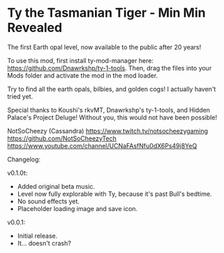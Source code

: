 # Ty the Tasmanian Tiger - Min Min Revealed
The first Earth opal level, now available to the public after 20 years!

To use this mod, first install ty-mod-manager here: https://github.com/Dnawrkshp/ty-1-tools. Then, drag the files into your Mods folder and activate the mod in the mod loader.

Try to find all the earth opals, bilbies, and golden cogs! I actually haven't tried yet.

Special thanks to Koushi's rkvMT, Dnawrkshp's ty-1-tools, and Hidden Palace's Project Deluge! Without you, this would not have been possible!

NotSoCheezy (Cassandra)
https://www.twitch.tv/notsocheezygaming 
https://github.com/NotSoCheezyTech 
https://www.youtube.com/channel/UCNaFAsfNfu0dX6Ps49j8YeQ

Changelog:

v0.1.0t:

- Added original beta music.
- Level now fully explorable with Ty, because it's past Bull's bedtime.
- No sound effects yet.
- Placeholder loading image and save icon.

v0.0.1:

- Initial release.
- It... doesn't crash?
